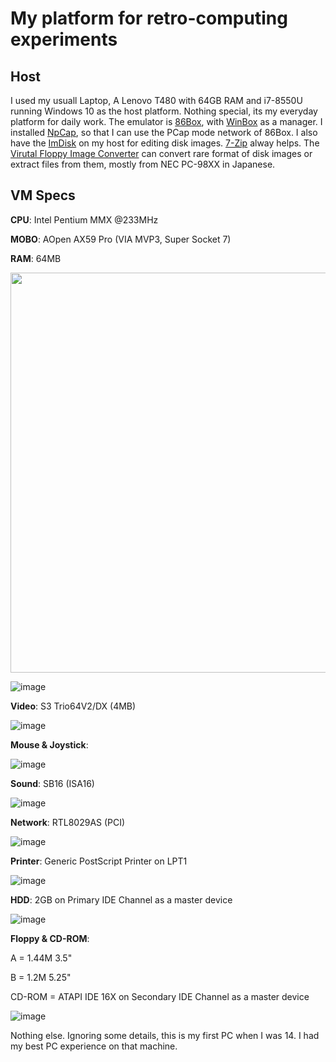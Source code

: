 # My platform for retro-computing experiments

## Host

I used my usuall Laptop, A Lenovo T480 with 64GB RAM and i7-8550U running Windows 10 as the host platform. Nothing special, its my everyday platform for daily work. The emulator is [86Box](https://86box.net/), with [WinBox](https://github.com/86Box/WinBox-for-86Box) as a manager. I installed [NpCap](https://npcap.com/), so that I can use the PCap mode network of 86Box. I also have the [ImDisk](http://www.ltr-data.se/opencode.html/#ImDisk) on my host for editing disk images. [7-Zip](https://www.7-zip.org/) alway helps. The [Virutal Floppy Image Converter](https://www.vector.co.jp/soft/win95/util/se151106.html) can convert rare format of disk images or extract files from them, mostly from NEC PC-98XX in Japanese.

## VM Specs
**CPU**: Intel Pentium MMX @233MHz

**MOBO**: AOpen AX59 Pro (VIA MVP3, Super Socket 7)

**RAM**: 64MB

<img src="https://github.com/pufengdu/RetroFuns/assets/5275359/839c588e-3529-4290-bbd5-a65f4bab273e" align="center" width=640px />

![image](https://github.com/pufengdu/RetroFuns/assets/5275359/839c588e-3529-4290-bbd5-a65f4bab273e)

**Video**: S3 Trio64V2/DX (4MB)

![image](https://github.com/pufengdu/RetroFuns/assets/5275359/d4aa8774-da13-48a7-aeae-7f4b592653e3)

**Mouse & Joystick**:

![image](https://github.com/pufengdu/RetroFuns/assets/5275359/ce061a35-07a3-4e04-92ac-eaed8b9f52ee)

**Sound**: SB16 (ISA16)

![image](https://github.com/pufengdu/RetroFuns/assets/5275359/ca202ba8-b665-4c00-b6e5-f75e7148a3e3)

**Network**: RTL8029AS (PCI)

![image](https://github.com/pufengdu/RetroFuns/assets/5275359/46abe0f2-e28d-4921-ae6d-cfb635e00f23)

**Printer**: Generic PostScript Printer on LPT1

![image](https://github.com/pufengdu/RetroFuns/assets/5275359/1e882480-c076-4241-b1d1-a28f111deb45)

**HDD**: 2GB on Primary IDE Channel as a master device

![image](https://github.com/pufengdu/RetroFuns/assets/5275359/8d1f917f-d7c8-4266-b9c5-5f9fc1f619de)

**Floppy & CD-ROM**:

A = 1.44M 3.5"

B = 1.2M 5.25"

CD-ROM = ATAPI IDE 16X on Secondary IDE Channel as a master device

![image](https://github.com/pufengdu/RetroFuns/assets/5275359/ae54a462-30f6-4451-a4be-a74804e5a6b9)

Nothing else. Ignoring some details, this is my first PC when I was 14. I had my best PC experience on that machine.








